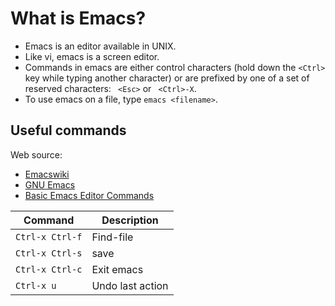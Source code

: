 # What is Emacs?


- Emacs is an editor available in UNIX.
- Like vi, emacs is a screen editor.
- Commands in emacs are either control characters (hold down the  `<Ctrl>` key while typing another character) or are prefixed by one of a set of reserved characters: ` <Esc>` or ` <Ctrl>-X`.
- To use emacs on a file, type    `emacs <filename>`.


## Useful commands

Web source:
- [Emacswiki](https://www.emacswiki.org/emacs/SiteMap)
- [GNU Emacs](https://www.gnu.org/savannah-checkouts/gnu/emacs/emacs.html#features)
- [Basic Emacs Editor Commands](https://www.cs.colostate.edu/helpdocs/emacs.html)

| Command | Description |
| --- | --- |
| `Ctrl-x Ctrl-f`                        | Find-file |
| `Ctrl-x Ctrl-s`                        | save |
| `Ctrl-x Ctrl-c`                        | Exit emacs |
| `Ctrl-x u`                                  | Undo last action|

